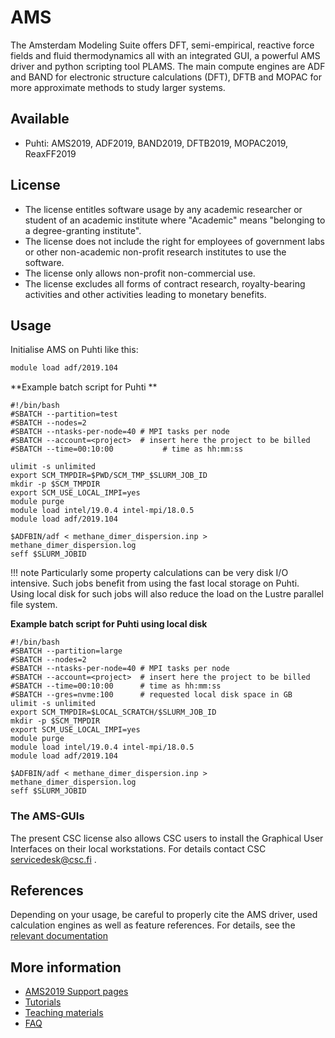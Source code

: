 # AMS

The Amsterdam Modeling Suite offers DFT, semi-empirical, reactive force fields and fluid thermodynamics all with an integrated GUI, a powerful AMS driver and python scripting tool PLAMS. The main compute engines are ADF and BAND for electronic structure calculations (DFT), DFTB and MOPAC for more approximate methods to study larger systems.  

## Available

-   Puhti: AMS2019, ADF2019, BAND2019, DFTB2019, MOPAC2019, ReaxFF2019 

## License
-  The license entitles software usage by any academic researcher or student of an academic institute where "Academic" means "belonging to a degree-granting institute". 
-  The license does not include the right for employees of government labs or other non-academic non-profit research institutes to use the software. 
-  The license only allows non-profit non-commercial use. 
-  The license excludes all forms of contract research, royalty-bearing activities and other activities leading to monetary benefits.

## Usage

Initialise AMS on Puhti like this:

```bash
module load adf/2019.104
```


**Example batch script for Puhti **

```
#!/bin/bash
#SBATCH --partition=test
#SBATCH --nodes=2
#SBATCH --ntasks-per-node=40 # MPI tasks per node
#SBATCH --account=<project>  # insert here the project to be billed 
#SBATCH --time=00:10:00           # time as hh:mm:ss

ulimit -s unlimited
export SCM_TMPDIR=$PWD/SCM_TMP_$SLURM_JOB_ID
mkdir -p $SCM_TMPDIR
export SCM_USE_LOCAL_IMPI=yes
module purge
module load intel/19.0.4 intel-mpi/18.0.5 
module load adf/2019.104

$ADFBIN/adf < methane_dimer_dispersion.inp > methane_dimer_dispersion.log
seff $SLURM_JOBID
```
!!! note
    Particularly some property calculations can be very disk I/O intensive. Such jobs benefit from using the fast local storage on Puhti. Using local disk for such jobs will also reduce the load on the Lustre parallel file system.
 

   
**Example batch script for Puhti using local disk**

```
#!/bin/bash
#SBATCH --partition=large
#SBATCH --nodes=2
#SBATCH --ntasks-per-node=40 # MPI tasks per node
#SBATCH --account=<project>  # insert here the project to be billed
#SBATCH --time=00:10:00      # time as hh:mm:ss
#SBATCH --gres=nvme:100      # requested local disk space in GB 
ulimit -s unlimited
export SCM_TMPDIR=$LOCAL_SCRATCH/$SLURM_JOB_ID
mkdir -p $SCM_TMPDIR
export SCM_USE_LOCAL_IMPI=yes
module purge
module load intel/19.0.4 intel-mpi/18.0.5
module load adf/2019.104

$ADFBIN/adf < methane_dimer_dispersion.inp > methane_dimer_dispersion.log
seff $SLURM_JOBID
```
### The AMS-GUIs

The present CSC license also allows CSC users to install the Graphical User Interfaces on their local workstations. For details contact CSC [servicedesk@csc.fi](mailto:servicedesk@csc.fi) .

## References

Depending on your usage, be careful to properly cite the AMS driver, used calculation engines as well as feature references. For details, see the [relevant documentation](https://www.scm.com/support/ ) 

## More information
-   [AMS2019 Support pages](https://www.scm.com/support/)
-   [Tutorials](https://www.scm.com/doc/Tutorials/index.html)
-   [Teaching materials](https://www.scm.com/support/adf-teaching-materials/)
-   [FAQ](https://www.scm.com/faq/)
